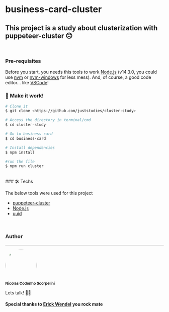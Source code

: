 # business-card-cluster

## This project is a study about clusterization with puppeteer-cluster 🙃
<br>

### Pre-requisites

Before you start, you needs this tools to work
[Node.js](https://nodejs.org/en/) (v14.3.0, you could use [nvm](https://github.com/nvm-sh/nvm) or [nvm-windows](https://github.com/coreybutler/nvm-windows) for less mess). 
And, of course, a good code editor... like [VSCode](https://code.visualstudio.com/)!
<br>

### 🎲 Make it work!

```bash
# Clone it
$ git clone <https://github.com/juststudies/cluster-study>

# Access the directory in terminal/cmd
$ cd cluster-study

# Go to business-card
$ cd business-card

# Install dependencies
$ npm install

#run the file
$ npm run cluster
```
<br>
### 🛠 Techs

The below tools were used for this project

- [puppeteer-cluster](https://github.com/thomasdondorf/puppeteer-cluster)
- [Node.js](https://nodejs.org/en/)
- [uuid](https://github.com/uuidjs/uuid)
<br>


### Author
---

<a href="https://www.linkedin.com/in/nicolas-codonho-scorpelini-6b8ba117a/">
 <img style="border-radius: 50%;" src="https://avatars0.githubusercontent.com/u/35177809?s=460&u=f20753f1c37d7db0f29f0291b552f89effdd4d9d&v=4" width="100px;" alt=""/>
 <br />
 <sub><b>Nicolas Codonho Scorpelini</b></sub></a>

 Lets talk! 👋🏽

#### Special thanks to [Erick Wendel](https://www.youtube.com/channel/UCh84012dEUE076wM2CVFN9A) you rock mate